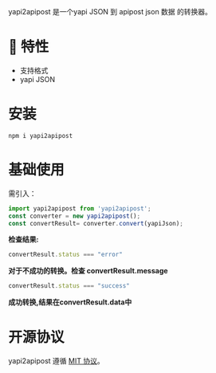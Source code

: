 yapi2apipost 是一个yapi JSON 到 apipost json 数据 的转换器。

# 🎉 特性

- 支持格式 
- yapi JSON
# 安装

```shell
npm i yapi2apipost
```

# 基础使用
需引入：

```js
import yapi2apipost from 'yapi2apipost';
const converter = new yapi2apipost();
const convertResult= converter.convert(yapiJson);
```
**检查结果:**

```js
convertResult.status === "error"
```
**对于不成功的转换。检查 convertResult.message**

```js
convertResult.status === "success"
```
**成功转换,结果在convertResult.data中**

# 开源协议

yapi2apipost 遵循 [MIT 协议](https://github.com/Apipost-Team/yapi2apipost)。

